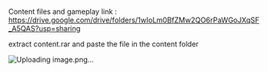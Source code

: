 Content files and gameplay link : https://drive.google.com/drive/folders/1wIoLm0BfZMw2QO6rPaWGoJXqSF_A5QAS?usp=sharing


extract content.rar and paste the file in the content folder



![Uploading image.png…]()

